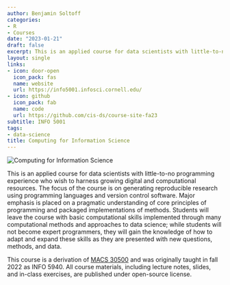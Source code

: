 ```yaml
---
author: Benjamin Soltoff
categories:
- R
- Courses
date: "2023-01-21"
draft: false
excerpt: This is an applied course for data scientists with little-to-no programming experience who wish to harness growing digital and computational resources. The focus of the course is on generating reproducible research using programming languages and version control software.
layout: single
links:
- icon: door-open
  icon_pack: fas
  name: website
  url: https://info5001.infosci.cornell.edu/
- icon: github
  icon_pack: fab
  name: code
  url: https://github.com/cis-ds/course-site-fa23
subtitle: INFO 5001
tags:
- data-science
title: Computing for Information Science
---
```


![Computing for Information Science](https://info5001.infosci.cornell.edu/images/logo.svg)

This is an applied course for data scientists with little-to-no programming experience who wish to harness growing digital and computational resources. The focus of the course is on generating reproducible research using programming languages and version control software. Major emphasis is placed on a pragmatic understanding of core principles of programming and packaged implementations of methods. Students will leave the course with basic computational skills implemented through many computational methods and approaches to data science; while students will not become expert programmers, they will gain the knowledge of how to adapt and expand these skills as they are presented with new questions, methods, and data.

This course is a derivation of [MACS 30500](/project/cfss/) and was originally taught in fall 2022 as INFO 5940. All course materials, including lecture notes, slides, and in-class exercises, are published under open-source license.
